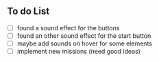 ## To do List
- [ ] found a sound effect for the buttons
- [ ] found an other sound effect for the start button
- [ ] maybe add sounds on hover for some elements
- [ ] implement new missions (need good ideas)
